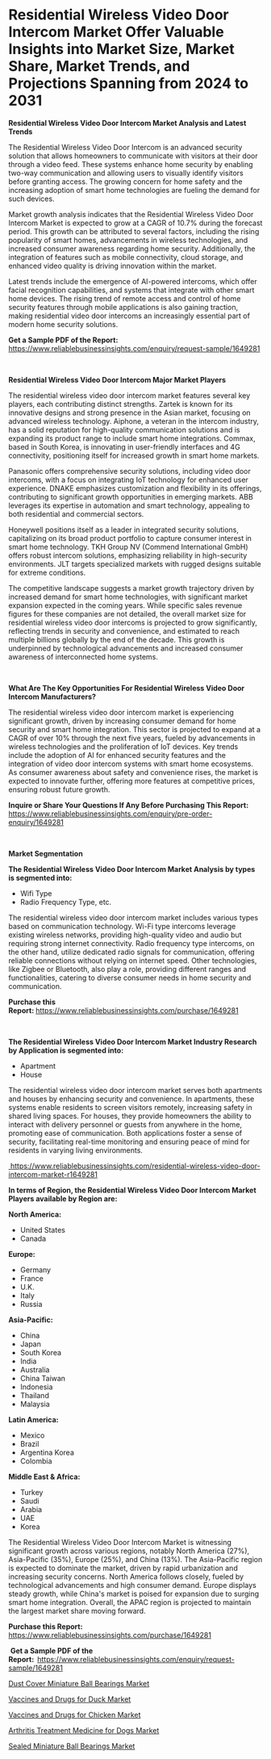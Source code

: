 <p><h1>Residential Wireless Video Door Intercom Market Offer Valuable Insights into Market Size, Market Share, Market Trends, and Projections Spanning from 2024 to 2031</h1></p><p><strong>Residential Wireless Video Door Intercom Market Analysis and Latest Trends</strong></p>
<p><p>The Residential Wireless Video Door Intercom is an advanced security solution that allows homeowners to communicate with visitors at their door through a video feed. These systems enhance home security by enabling two-way communication and allowing users to visually identify visitors before granting access. The growing concern for home safety and the increasing adoption of smart home technologies are fueling the demand for such devices.</p><p>Market growth analysis indicates that the Residential Wireless Video Door Intercom Market is expected to grow at a CAGR of 10.7% during the forecast period. This growth can be attributed to several factors, including the rising popularity of smart homes, advancements in wireless technologies, and increased consumer awareness regarding home security. Additionally, the integration of features such as mobile connectivity, cloud storage, and enhanced video quality is driving innovation within the market.</p><p>Latest trends include the emergence of AI-powered intercoms, which offer facial recognition capabilities, and systems that integrate with other smart home devices. The rising trend of remote access and control of home security features through mobile applications is also gaining traction, making residential video door intercoms an increasingly essential part of modern home security solutions.</p></p>
<p><strong>Get a Sample PDF of the Report:&nbsp;</strong> <a href="https://www.reliablebusinessinsights.com/enquiry/request-sample/1649281?utm_campaign=48&utm_medium=2&utm_source=Github&utm_content=ia&utm_term=15102024&utm_id=residential-wireless-video-door-intercom">https://www.reliablebusinessinsights.com/enquiry/request-sample/1649281</a></p>
<p>&nbsp;</p>
<p><strong>Residential Wireless Video Door Intercom Major Market Players</strong></p>
<p><p>The residential wireless video door intercom market features several key players, each contributing distinct strengths. Zartek is known for its innovative designs and strong presence in the Asian market, focusing on advanced wireless technology. Aiphone, a veteran in the intercom industry, has a solid reputation for high-quality communication solutions and is expanding its product range to include smart home integrations. Commax, based in South Korea, is innovating in user-friendly interfaces and 4G connectivity, positioning itself for increased growth in smart home markets.</p><p>Panasonic offers comprehensive security solutions, including video door intercoms, with a focus on integrating IoT technology for enhanced user experience. DNAKE emphasizes customization and flexibility in its offerings, contributing to significant growth opportunities in emerging markets. ABB leverages its expertise in automation and smart technology, appealing to both residential and commercial sectors.</p><p>Honeywell positions itself as a leader in integrated security solutions, capitalizing on its broad product portfolio to capture consumer interest in smart home technology. TKH Group NV (Commend International GmbH) offers robust intercom solutions, emphasizing reliability in high-security environments. JLT targets specialized markets with rugged designs suitable for extreme conditions.</p><p>The competitive landscape suggests a market growth trajectory driven by increased demand for smart home technologies, with significant market expansion expected in the coming years. While specific sales revenue figures for these companies are not detailed, the overall market size for residential wireless video door intercoms is projected to grow significantly, reflecting trends in security and convenience, and estimated to reach multiple billions globally by the end of the decade. This growth is underpinned by technological advancements and increased consumer awareness of interconnected home systems.</p></p>
<p>&nbsp;</p>
<p><strong>What Are The Key Opportunities For Residential Wireless Video Door Intercom Manufacturers?</strong></p>
<p><p>The residential wireless video door intercom market is experiencing significant growth, driven by increasing consumer demand for home security and smart home integration. This sector is projected to expand at a CAGR of over 10% through the next five years, fueled by advancements in wireless technologies and the proliferation of IoT devices. Key trends include the adoption of AI for enhanced security features and the integration of video door intercom systems with smart home ecosystems. As consumer awareness about safety and convenience rises, the market is expected to innovate further, offering more features at competitive prices, ensuring robust future growth.</p></p>
<p><strong>Inquire or Share Your Questions If Any Before Purchasing This Report:</strong> <a href="https://www.reliablebusinessinsights.com/enquiry/pre-order-enquiry/1649281?utm_campaign=48&utm_medium=2&utm_source=Github&utm_content=ia&utm_term=15102024&utm_id=residential-wireless-video-door-intercom">https://www.reliablebusinessinsights.com/enquiry/pre-order-enquiry/1649281</a></p>
<p>&nbsp;</p>
<p><strong>Market Segmentation</strong></p>
<p><strong>The Residential Wireless Video Door Intercom Market Analysis by types is segmented into:</strong></p>
<p><ul><li>Wifi Type</li><li>Radio Frequency Type, etc.</li></ul></p>
<p><p>The residential wireless video door intercom market includes various types based on communication technology. Wi-Fi type intercoms leverage existing wireless networks, providing high-quality video and audio but requiring strong internet connectivity. Radio frequency type intercoms, on the other hand, utilize dedicated radio signals for communication, offering reliable connections without relying on internet speed. Other technologies, like Zigbee or Bluetooth, also play a role, providing different ranges and functionalities, catering to diverse consumer needs in home security and communication.</p></p>
<p><strong>Purchase this Report:&nbsp;</strong><a href="https://www.reliablebusinessinsights.com/purchase/1649281?utm_campaign=48&utm_medium=2&utm_source=Github&utm_content=ia&utm_term=15102024&utm_id=residential-wireless-video-door-intercom">https://www.reliablebusinessinsights.com/purchase/1649281</a></p>
<p>&nbsp;</p>
<p><strong>The Residential Wireless Video Door Intercom Market Industry Research by Application is segmented into:</strong></p>
<p><ul><li>Apartment</li><li>House</li></ul></p>
<p><p>The residential wireless video door intercom market serves both apartments and houses by enhancing security and convenience. In apartments, these systems enable residents to screen visitors remotely, increasing safety in shared living spaces. For houses, they provide homeowners the ability to interact with delivery personnel or guests from anywhere in the home, promoting ease of communication. Both applications foster a sense of security, facilitating real-time monitoring and ensuring peace of mind for residents in varying living environments. </p></p>
<p><a href="https://www.reliablebusinessinsights.com/residential-wireless-video-door-intercom-market-r1649281?utm_campaign=48&utm_medium=2&utm_source=Github&utm_content=ia&utm_term=15102024&utm_id=residential-wireless-video-door-intercom">&nbsp;https://www.reliablebusinessinsights.com/residential-wireless-video-door-intercom-market-r1649281</a></p>
<p><strong>In terms of Region, the Residential Wireless Video Door Intercom Market Players available by Region are:</strong></p>
<p>
    <p> <strong> North America: </strong>
        <ul>
            <li>United States</li>
            <li>Canada</li>
        </ul>
        </p> 
    <p> <strong> Europe: </strong>
        <ul>
            <li>Germany</li>
            <li>France</li>
            <li>U.K.</li>
            <li>Italy</li>
            <li>Russia</li>
        </ul>
        </p> 
    <p> <strong> Asia-Pacific: </strong>
        <ul>
            <li>China</li>
            <li>Japan</li>
            <li>South Korea</li>
            <li>India</li>
            <li>Australia</li>
            <li>China Taiwan</li>
            <li>Indonesia</li>
            <li>Thailand</li>
            <li>Malaysia</li>
        </ul>
        </p> 
    <p> <strong> Latin America: </strong>
        <ul>
            <li>Mexico</li>
            <li>Brazil</li>
            <li>Argentina Korea</li>
            <li>Colombia</li>
        </ul>
        </p> 
    <p> <strong> Middle East & Africa: </strong>
        <ul>
            <li>Turkey</li>
            <li>Saudi</li>
            <li>Arabia</li>
            <li>UAE</li>
            <li>Korea</li>
        </ul>
    </p>
    </p>
<p><p>The Residential Wireless Video Door Intercom Market is witnessing significant growth across various regions, notably North America (27%), Asia-Pacific (35%), Europe (25%), and China (13%). The Asia-Pacific region is expected to dominate the market, driven by rapid urbanization and increasing security concerns. North America follows closely, fueled by technological advancements and high consumer demand. Europe displays steady growth, while China's market is poised for expansion due to surging smart home integration. Overall, the APAC region is projected to maintain the largest market share moving forward.</p></p>
<p><strong>Purchase this Report: </strong><a href="https://www.reliablebusinessinsights.com/purchase/1649281?utm_campaign=48&utm_medium=2&utm_source=Github&utm_content=ia&utm_term=15102024&utm_id=residential-wireless-video-door-intercom">https://www.reliablebusinessinsights.com/purchase/1649281</a></p>
<p>&nbsp;<strong>Get a Sample PDF of the Report:&nbsp;&nbsp;</strong><a href="https://www.reliablebusinessinsights.com/enquiry/request-sample/1649281?utm_campaign=48&utm_medium=2&utm_source=Github&utm_content=ia&utm_term=15102024&utm_id=residential-wireless-video-door-intercom">https://www.reliablebusinessinsights.com/enquiry/request-sample/1649281</a></p>
<p><strong></strong></p>
<p><p><a href="https://github.com/Armeladukagjini693/Market-Research-Report-List-1/blob/main/dust-cover-miniature-ball-bearings-market.md?utm_campaign=48&utm_medium=2&utm_source=Github&utm_content=ia&utm_term=15102024&utm_id=residential-wireless-video-door-intercom">Dust Cover Miniature Ball Bearings Market</a></p><p><a href="https://www.linkedin.com/pulse/vaccines-drugs-duck-market-outlook-share-analysis-growth-qp9se?utm_campaign=48&utm_medium=2&utm_source=Github&utm_content=ia&utm_term=15102024&utm_id=residential-wireless-video-door-intercom">Vaccines and Drugs for Duck Market</a></p><p><a href="https://www.linkedin.com/pulse/vaccines-drugs-chicken-market-drivers-challenges-forecast-g0yxf?utm_campaign=48&utm_medium=2&utm_source=Github&utm_content=ia&utm_term=15102024&utm_id=residential-wireless-video-door-intercom">Vaccines and Drugs for Chicken Market</a></p><p><a href="https://www.linkedin.com/pulse/arthritis-treatment-medicine-dogs-market-size-segmentation-f4tkf?utm_campaign=48&utm_medium=2&utm_source=Github&utm_content=ia&utm_term=15102024&utm_id=residential-wireless-video-door-intercom">Arthritis Treatment Medicine for Dogs Market</a></p><p><a href="https://github.com/DorinaOsmani364/Market-Research-Report-List-1/blob/main/sealed-miniature-ball-bearings-market.md?utm_campaign=48&utm_medium=2&utm_source=Github&utm_content=ia&utm_term=15102024&utm_id=residential-wireless-video-door-intercom">Sealed Miniature Ball Bearings Market</a></p></p>